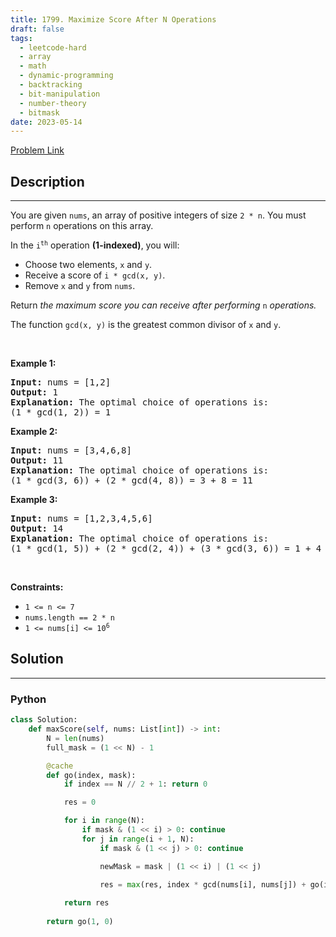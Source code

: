 ```yaml
---
title: 1799. Maximize Score After N Operations
draft: false
tags: 
  - leetcode-hard
  - array
  - math
  - dynamic-programming
  - backtracking
  - bit-manipulation
  - number-theory
  - bitmask
date: 2023-05-14
---
```


[Problem Link](https://leetcode.com/problems/maximize-score-after-n-operations/)

## Description

---
<p>You are given <code>nums</code>, an array of positive integers of size <code>2 * n</code>. You must perform <code>n</code> operations on this array.</p>

<p>In the <code>i<sup>th</sup></code> operation <strong>(1-indexed)</strong>, you will:</p>

<ul>
	<li>Choose two elements, <code>x</code> and <code>y</code>.</li>
	<li>Receive a score of <code>i * gcd(x, y)</code>.</li>
	<li>Remove <code>x</code> and <code>y</code> from <code>nums</code>.</li>
</ul>

<p>Return <em>the maximum score you can receive after performing </em><code>n</code><em> operations.</em></p>

<p>The function <code>gcd(x, y)</code> is the greatest common divisor of <code>x</code> and <code>y</code>.</p>

<p>&nbsp;</p>
<p><strong class="example">Example 1:</strong></p>

<pre>
<strong>Input:</strong> nums = [1,2]
<strong>Output:</strong> 1
<strong>Explanation:</strong>&nbsp;The optimal choice of operations is:
(1 * gcd(1, 2)) = 1
</pre>

<p><strong class="example">Example 2:</strong></p>

<pre>
<strong>Input:</strong> nums = [3,4,6,8]
<strong>Output:</strong> 11
<strong>Explanation:</strong>&nbsp;The optimal choice of operations is:
(1 * gcd(3, 6)) + (2 * gcd(4, 8)) = 3 + 8 = 11
</pre>

<p><strong class="example">Example 3:</strong></p>

<pre>
<strong>Input:</strong> nums = [1,2,3,4,5,6]
<strong>Output:</strong> 14
<strong>Explanation:</strong>&nbsp;The optimal choice of operations is:
(1 * gcd(1, 5)) + (2 * gcd(2, 4)) + (3 * gcd(3, 6)) = 1 + 4 + 9 = 14
</pre>

<p>&nbsp;</p>
<p><strong>Constraints:</strong></p>

<ul>
	<li><code>1 &lt;= n &lt;= 7</code></li>
	<li><code>nums.length == 2 * n</code></li>
	<li><code>1 &lt;= nums[i] &lt;= 10<sup>6</sup></code></li>
</ul>


## Solution

---
### Python
``` py title='maximize-score-after-n-operations'
class Solution:
    def maxScore(self, nums: List[int]) -> int:
        N = len(nums)
        full_mask = (1 << N) - 1

        @cache
        def go(index, mask):
            if index == N // 2 + 1: return 0

            res = 0

            for i in range(N):
                if mask & (1 << i) > 0: continue
                for j in range(i + 1, N):
                    if mask & (1 << j) > 0: continue

                    newMask = mask | (1 << i) | (1 << j)

                    res = max(res, index * gcd(nums[i], nums[j]) + go(index + 1, newMask))
            
            return res
        
        return go(1, 0)


```


